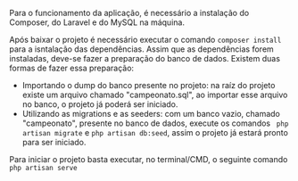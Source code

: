 <p>
    Para o funcionamento da aplicação, é necessário a instalação do Composer, do Laravel e do MySQL na máquina.
</p>
<p>
    Após baixar o projeto é necessário executar o comando <code>composer install</code> para a isntalação das dependências. Assim que as dependências forem instaladas, deve-se fazer a preparação do banco de dados. Existem duas formas de fazer essa preparação:
    <ul>
        <li>Importando o dump do banco presente no projeto: na raíz do projeto existe um arquivo chamado "campeonato.sql", ao importar esse arquivo no banco, o projeto já poderá ser iniciado. </li>
        <li>Utilizando as migrations e as seeders: com um banco vazio, chamado "campeonato", presente no banco de dados, execute os comandos <code> php artisan migrate</code> e <code>php artisan db:seed</code>, assim o projeto já estará pronto para ser iniciado. </li>
    </ul>
</p>
<p>
    Para iniciar o projeto basta executar, no terminal/CMD, o seguinte comando <code>php artisan serve</code>
</p>